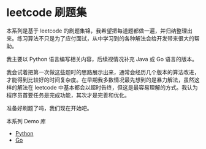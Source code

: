 # leetcode 刷题集

本系列是基于 leetcode 的刷题集锦，我希望把每道题都做一遍，并归纳整理出来。练习算法不只是为了应付面试，从中学习到的各种解法会给开发带来很大的帮助。

我主要以 Python 语言编写相关内容，后续视情况补充 Java 或 Go 语言的版本。

我会试着把第一次做这些题时的思路展示出来，通常会经历几个版本的算法改进，才能得到比较好的时间复杂度。在早期我多数情况最先想到的是暴力解法，虽然这样的解法在 leetcode 中基本都会以超时告终，但这是最容易理解的方式。我认为程序员首要任务是完成功能，其次才是完善和优化。

准备好刷题了吗，我们现在开始吧。

本系列 Demo 库

- [Python](https://github.com/wxnacy/study/blob/master/python/leetcode/README.md)
- [Go](https://github.com/wxnacy/study/blob/master/goland/src/leetcode/README.md)
